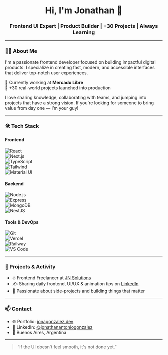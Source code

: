 <h1 align="center">Hi, I'm Jonathan 👋</h1>
<h3 align="center">Frontend UI Expert | Product Builder | +30 Projects | Always Learning</h3>

---

### 👨‍💻 About Me

I'm a passionate frontend developer focused on building impactful digital products. I specialize in creating fast, modern, and accessible interfaces that deliver top-notch user experiences.

📌 Currently working at **Mercado Libre**  
🚀 +30 real-world projects launched into production

I love sharing knowledge, collaborating with teams, and jumping into projects that have a strong vision. If you're looking for someone to bring value from day one — I’m your guy!

---

### 🛠️ Tech Stack

#### Frontend
![React](https://img.shields.io/badge/-React-20232A?logo=react&logoColor=61DAFB&style=flat)  
![Next.js](https://img.shields.io/badge/-Next.js-000000?logo=next.js&logoColor=white&style=flat)  
![TypeScript](https://img.shields.io/badge/-TypeScript-3178C6?logo=typescript&logoColor=white&style=flat)  
![Tailwind](https://img.shields.io/badge/-TailwindCSS-38B2AC?logo=tailwind-css&logoColor=white&style=flat)  
![Material UI](https://img.shields.io/badge/-MUI-007FFF?logo=mui&logoColor=white&style=flat)

#### Backend
![Node.js](https://img.shields.io/badge/-Node.js-339933?logo=node.js&logoColor=white&style=flat)  
![Express](https://img.shields.io/badge/-Express.js-000000?logo=express&logoColor=white&style=flat)  
![MongoDB](https://img.shields.io/badge/-MongoDB-47A248?logo=mongodb&logoColor=white&style=flat)  
![NestJS](https://img.shields.io/badge/-NestJS-E0234E?logo=nestjs&logoColor=white&style=flat)

#### Tools & DevOps
![Git](https://img.shields.io/badge/-Git-F05032?logo=git&logoColor=white&style=flat)  
![Vercel](https://img.shields.io/badge/-Vercel-000000?logo=vercel&logoColor=white&style=flat)  
![Railway](https://img.shields.io/badge/-Railway-000000?logo=railway&logoColor=white&style=flat)  
![VS Code](https://img.shields.io/badge/-VSCode-007ACC?logo=visual-studio-code&logoColor=white&style=flat)

---

### 📌 Projects & Activity

- 🔥 Frontend Freelancer at [JN Solutions](https://www.jnsolutions.com.ar)
- ✍️ Sharing daily frontend, UI/UX & animation tips on [LinkedIn](https://www.linkedin.com/in/jonathanantoniogonzalez/)
- 🧠 Passionate about side-projects and building things that matter

---

### 📫 Contact

- 🌐 Portfolio: [jonagonzalez.dev](https://www.jonagonzalez.dev)
- 💼 LinkedIn: [@jonathanantoniogonzalez](https://www.linkedin.com/in/jonathanantoniogonzalez)
- 📍 Buenos Aires, Argentina

---

> “If the UI doesn't feel smooth, it's not done yet.”
